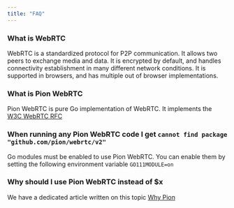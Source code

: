 ```yaml
---
title: "FAQ"
---
```


### What is WebRTC
WebRTC is a standardized protocol for P2P communication. It allows two peers to exchange media and data. It is encrypted by default, and handles connectivity establishment in many different network conditions. It is supported in browsers, and has multiple out of browser implementations.

### What is Pion WebRTC
Pion WebRTC is pure Go implementation of WebRTC. It implements the [W3C WebRTC RFC](https://www.w3.org/TR/webrtc/)

### When running any Pion WebRTC code I get `cannot find package "github.com/pion/webrtc/v2"`
Go modules must be enabled to use Pion WebRTC. You can enable them by setting the following environment variable `GO111MODULE=on`

### Why should I use Pion WebRTC instead of $x
We have a dedicated article written on this topic [Why Pion](/knowledge-base/pion-basics/why-pion/)
